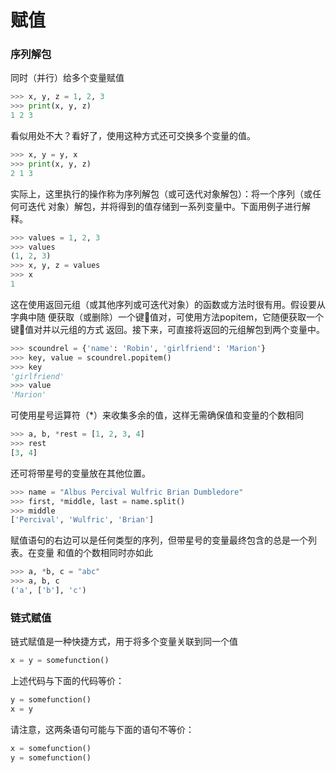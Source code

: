 # 赋值
### 序列解包
同时（并行）给多个变量赋值  
```py
>>> x, y, z = 1, 2, 3
>>> print(x, y, z)
1 2 3 
```
看似用处不大？看好了，使用这种方式还可交换多个变量的值。  
```py
>>> x, y = y, x
>>> print(x, y, z)
2 1 3 
```
实际上，这里执行的操作称为序列解包（或可迭代对象解包）：将一个序列（或任何可迭代
对象）解包，并将得到的值存储到一系列变量中。下面用例子进行解释。  
```py
>>> values = 1, 2, 3
>>> values
(1, 2, 3)
>>> x, y, z = values
>>> x
1
```
这在使用返回元组（或其他序列或可迭代对象）的函数或方法时很有用。假设要从字典中随
便获取（或删除）一个键值对，可使用方法popitem，它随便获取一个键值对并以元组的方式
返回。接下来，可直接将返回的元组解包到两个变量中。  
```py
>>> scoundrel = {'name': 'Robin', 'girlfriend': 'Marion'}
>>> key, value = scoundrel.popitem()
>>> key
'girlfriend'
>>> value
'Marion' 
```
可使用星号运算符（*）来收集多余的值，这样无需确保值和变量的个数相同  
```py
>>> a, b, *rest = [1, 2, 3, 4]
>>> rest
[3, 4] 
```
还可将带星号的变量放在其他位置。  
```py
>>> name = "Albus Percival Wulfric Brian Dumbledore"
>>> first, *middle, last = name.split()
>>> middle
['Percival', 'Wulfric', 'Brian'] 
```
赋值语句的右边可以是任何类型的序列，但带星号的变量最终包含的总是一个列表。在变量
和值的个数相同时亦如此  
```py
>>> a, *b, c = "abc"
>>> a, b, c
('a', ['b'], 'c') 
```

### 链式赋值
链式赋值是一种快捷方式，用于将多个变量关联到同一个值  
```py
x = y = somefunction() 
```
上述代码与下面的代码等价：  
```py
y = somefunction()
x = y 
```
请注意，这两条语句可能与下面的语句不等价：  
```py
x = somefunction()
y = somefunction() 
```